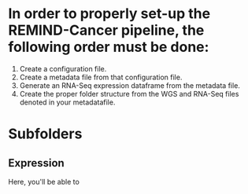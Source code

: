 # In order to properly set-up the REMIND-Cancer pipeline, the following order must be done:
1. Create a configuration file.
2. Create a metadata file from that configuration file.
3. Generate an RNA-Seq expression dataframe from the metadata file.
4. Create the proper folder structure from the WGS and RNA-Seq files denoted in your metadatafile.

# Subfolders
## Expression
Here, you'll be able to